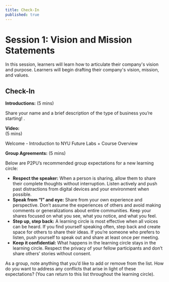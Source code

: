 ```yaml
---
title: Check-In
published: true
---
```


# Session 1: Vision and Mission Statements

In this session, learners will learn how to articulate their company's vision and purpose. Learners will begin drafting their company's vision, mission, and values.


## Check-In

**Introductions:** 
(5 mins) 

Share your name and a brief description of the type of business you’re starting! .

**Video:**  
(5 mins) 

Welcome - Introduction to NYU Future Labs + Course Overview

**Group Agreements:**
(5 mins) 

Below are P2PU’s recommended group expectations for a new learning circle:

* **Respect the speaker:** When a person is sharing, allow them to share their complete thoughts without interruption. Listen actively and push past distractions from digital devices and your environment when possible. 
* **Speak from “I” and eye:** Share from your own experience and perspective. Don’t assume the experiences of others and avoid making comments or generalizations about entire communities. Keep your shares focused on what you see, what you notice, and what you feel.
* **Step up, step back:** A learning circle is most effective when all voices can be heard. If you find yourself speaking often, step back and create space for others to share their ideas. If you’re someone who prefers to listen, push yourself to speak out and share at least once per meeting.
* **Keep it confidential:** What happens in the learning circle stays in the learning circle. Respect the privacy of your fellow participants and don’t share others’ stories without consent.

As a group, note anything that you’d like to add or remove from the list. How do you want to address any conflicts that arise in light of these expectations? (You can return to this list throughout the learning circle).
